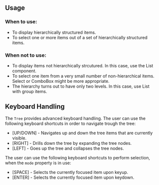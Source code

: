 ## Usage

### When to use:

- To display hierarchically structured items.
- To select one or more items out of a set of hierarchically structured items.

### When not to use:

- To display items not hierarchically strcutured. In this case, use the List component.
- To select one item from a very small number of non-hierarchical items. Select or ComboBox might be more appropriate.
- The hierarchy turns out to have only two levels. In this case, use List with group items.

## Keyboard Handling

The `Tree` provides advanced keyboard handling. The user can use the following keyboard shortcuts in order to navigate trough the tree:

- \[UP/DOWN\] - Navigates up and down the tree items that are currently visible.
- \[RIGHT\] - Drills down the tree by expanding the tree nodes.
- \[LEFT\] - Goes up the tree and collapses the tree nodes.

The user can use the following keyboard shortcuts to perform selection, when the `mode` property is in use:

- \[SPACE\] - Selects the currently focused item upon keyup.
- \[ENTER\] - Selects the currently focused item upon keydown.
